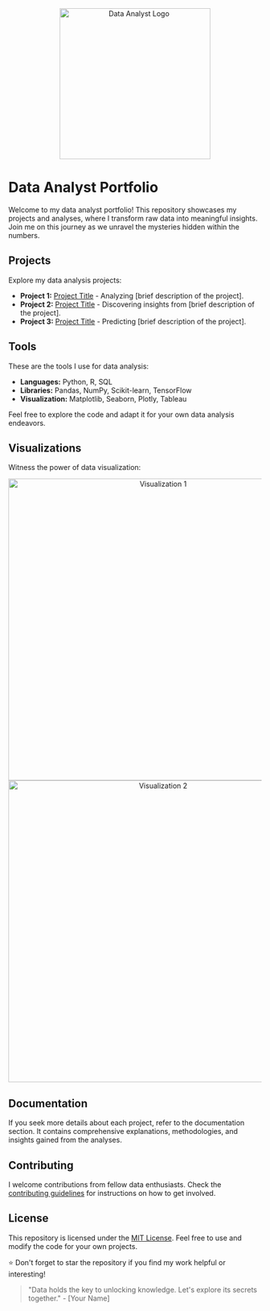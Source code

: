 <div align="center">
  <img src="logo.png" alt="Data Analyst Logo" width="300px">
</div>

# Data Analyst Portfolio

Welcome to my data analyst portfolio! This repository showcases my projects and analyses, where I transform raw data into meaningful insights. Join me on this journey as we unravel the mysteries hidden within the numbers.

## Projects

Explore my data analysis projects:

- **Project 1:** [Project Title](link-to-project) - Analyzing [brief description of the project].
- **Project 2:** [Project Title](link-to-project) - Discovering insights from [brief description of the project].
- **Project 3:** [Project Title](link-to-project) - Predicting [brief description of the project].

## Tools

These are the tools I use for data analysis:

- **Languages:** Python, R, SQL
- **Libraries:** Pandas, NumPy, Scikit-learn, TensorFlow
- **Visualization:** Matplotlib, Seaborn, Plotly, Tableau

Feel free to explore the code and adapt it for your own data analysis endeavors.

## Visualizations

Witness the power of data visualization:

<div align="center">
  <img src="visualization1.png" alt="Visualization 1" width="600px">
  <img src="visualization2.png" alt="Visualization 2" width="600px">
</div>

## Documentation

If you seek more details about each project, refer to the documentation section. It contains comprehensive explanations, methodologies, and insights gained from the analyses.

## Contributing

I welcome contributions from fellow data enthusiasts. Check the [contributing guidelines](CONTRIBUTING.md) for instructions on how to get involved.

## License

This repository is licensed under the [MIT License](LICENSE). Feel free to use and modify the code for your own projects.

⭐ Don't forget to star the repository if you find my work helpful or interesting!

> "Data holds the key to unlocking knowledge. Let's explore its secrets together." - [Your Name]
